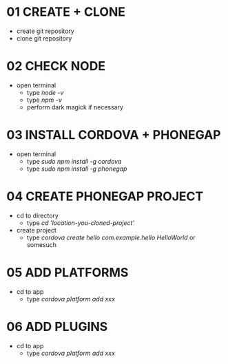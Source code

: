 # 01 CREATE + CLONE

* create git repository
* clone git repository

# 02 CHECK NODE

* open terminal
  * type *node -v*
  * type *npm -v*
  * perform dark magick if necessary

# 03 INSTALL CORDOVA + PHONEGAP

* open terminal
  * type *sudo npm install -g cordova*
  * type *sudo npm install -g phonegap*

# 04 CREATE PHONEGAP PROJECT

* cd to directory
  * type *cd 'location-you-cloned-project'*
* create project
  * type *cordova create hello com.example.hello HelloWorld* or somesuch

# 05 ADD PLATFORMS

* cd to app
  * type *cordova platform add xxx*

# 06 ADD PLUGINS

* cd to app
  * type *cordova platform add xxx*
